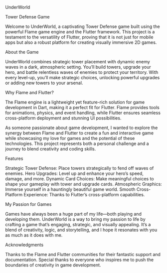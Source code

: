 UnderWorld

Tower Defense Game

Welcome to UnderWorld, a captivating Tower Defense game built using the powerful Flame game engine and the Flutter framework. This project is a testament to the versatility of Flutter, proving that it is not just for mobile apps but also a robust platform for creating visually immersive 2D games.

About the Game

UnderWorld combines strategic tower placement with dynamic enemy waves in a dark, atmospheric setting. You’ll build towers, upgrade your hero, and battle relentless waves of enemies to protect your territory. With every level-up, you’ll make strategic choices, unlocking powerful upgrades or adding new towers to your arsenal.

Why Flame and Flutter?

The Flame engine is a lightweight yet feature-rich solution for game development in Dart, making it a perfect fit for Flutter. Flame provides tools for animations, physics, and event handling, while Flutter ensures seamless cross-platform deployment and stunning UI possibilities.

As someone passionate about game development, I wanted to explore the synergy between Flame and Flutter to create a fun and interactive game while showcasing my love for games and the potential of these technologies. This project represents both a personal challenge and a journey to blend creativity and coding skills.

Features

Strategic Tower Defense: Place towers strategically to fend off waves of enemies.
Hero Upgrades: Level up and enhance your hero’s speed, damage, and more.
Dynamic Card Choices: Make meaningful choices to shape your gameplay with tower and upgrade cards.
Atmospheric Graphics: Immerse yourself in a hauntingly beautiful game world.
Smooth Cross-Platform Experience: Thanks to Flutter’s cross-platform capabilities.

My Passion for Games

Games have always been a huge part of my life—both playing and developing them. UnderWorld is a way to bring my passion to life by crafting a game that’s engaging, strategic, and visually appealing. It’s a blend of creativity, logic, and storytelling, and I hope it resonates with you as much as it does with me.

Acknowledgments

Thanks to the Flame and Flutter communities for their fantastic support and documentation.
Special thanks to everyone who inspires me to push the boundaries of creativity in game development.
